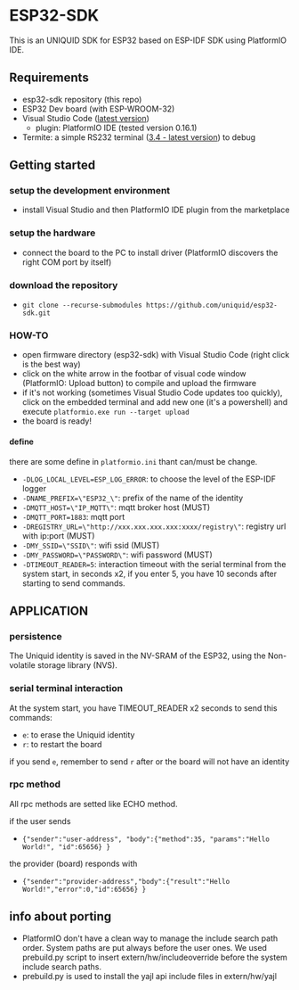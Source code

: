 # ESP32-SDK
This is an UNIQUID SDK for ESP32 based on ESP-IDF SDK using PlatformIO IDE.

## Requirements
- esp32-sdk repository (this repo)
- ESP32 Dev board (with ESP-WROOM-32)
- Visual Studio Code ([latest version](https://code.visualstudio.com/))
    - plugin: PlatformIO IDE (tested version 0.16.1)
- Termite: a simple RS232 terminal ([3.4 - latest version](https://www.compuphase.com/software_termite.htm)) to debug

## Getting started
### setup the development environment
- install Visual Studio and then PlatformIO IDE plugin from the marketplace
### setup the hardware
- connect the board to the PC to install driver (PlatformIO discovers the right COM port by itself)
### download the repository 
- ``git clone --recurse-submodules https://github.com/uniquid/esp32-sdk.git``

### HOW-TO
- open firmware directory (esp32-sdk) with Visual Studio Code (right click is the best way)
- click on the white arrow in the footbar of visual code window (PlatformIO: Upload button) to compile and upload the firmware
- if it's not working (sometimes Visual Studio Code updates too quickly), click on the embedded terminal and add new one (it's a powershell) and execute ``platformio.exe run --target upload``
- the board is ready!

#### define
there are some define in ``platformio.ini`` thant can/must be change.

- ``-DLOG_LOCAL_LEVEL=ESP_LOG_ERROR``: to choose the level of the ESP-IDF logger
- ``-DNAME_PREFIX=\"ESP32_\"``: prefix of the name of the identity
- ``-DMQTT_HOST=\"IP_MQTT\"``: mqtt broker host (MUST)
- ``-DMQTT_PORT=1883``: mqtt port
- ``-DREGISTRY_URL=\"http://xxx.xxx.xxx.xxx:xxxx/registry\"``: registry url with ip:port (MUST)
- ``-DMY_SSID=\"SSID\"``: wifi ssid (MUST)
- ``-DMY_PASSWORD=\"PASSWORD\"``: wifi password (MUST)
- ``-DTIMEOUT_READER=5``: interaction timeout with the serial terminal from the system start, in seconds x2, if you enter 5, you have 10 seconds after starting to send commands.

## APPLICATION
### persistence
The Uniquid identity is saved in the NV-SRAM of the ESP32, using the Non-volatile storage library (NVS).
### serial terminal interaction
At the system start, you have TIMEOUT_READER x2 seconds to send this commands:
- ``e``: to erase the Uniquid identity
- ``r``: to restart the board

if you send ``e``, remember to send ``r`` after or the board will not have an identity
### rpc method
All rpc methods are setted like ECHO method.

if the user sends
- ``{"sender":"user-address", "body":{"method":35, "params":"Hello World!", "id":65656} }``

the provider (board) responds with
- ``{"sender":"provider-address","body":{"result":"Hello World!","error":0,"id":65656} }``

## info about porting
- PlatformIO don't have a clean way to manage the include search path order. System paths are put always before the user ones. We used prebuild.py script to insert extern/hw/includeoverride before the system include search paths.
- prebuild.py is used to install the yajl api include files in extern/hw/yajl